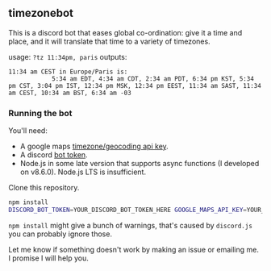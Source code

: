 ## timezonebot
This is a discord bot that eases global co-ordination: give it a time and place, and it will translate that time to a variety of timezones.

usage:
```?tz 11:34pm, paris```
outputs:
```
11:34 am CEST in Europe/Paris is:
            5:34 am EDT, 4:34 am CDT, 2:34 am PDT, 6:34 pm KST, 5:34 pm CST, 3:04 pm IST, 12:34 pm MSK, 12:34 pm EEST, 11:34 am SAST, 11:34 am CEST, 10:34 am BST, 6:34 am -03
```

### Running the bot
You'll need:
 - A google maps [timezone/geocoding api key](https://developers.google.com/maps/documentation/timezone/intro).
 - A discord [bot token](https://discordapp.com/developers/docs/intro).
 - Node.js in some late version that supports async functions (I developed on v8.6.0). Node.js LTS is insufficient.

Clone this repository.
```bash
npm install
DISCORD_BOT_TOKEN=YOUR_DISCORD_BOT_TOKEN_HERE GOOGLE_MAPS_API_KEY=YOUR_GOOGLE_MAPS_API_KEY node bot.js
```

`npm install` might give a bunch of warnings, that's caused by `discord.js` you can probably ignore those.

Let me know if something doesn't work by making an issue or emailing me. I promise I will help you.
